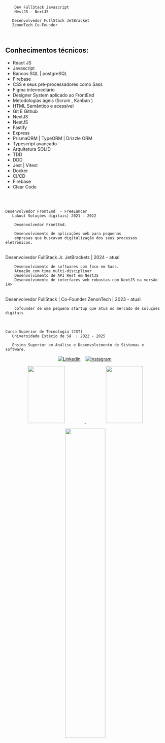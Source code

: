         Dev FullStack Javascript
        NestJS - NextJS
      
       Desenvolvedor FullStack JetBracket
       ZenonTech Co-Founder 
 
<br>
<h2> Conhecimentos técnicos: </h2>
<ul>


<li> React JS </li>
<li> Javascript </li>
<li> Bancos SQL | postgreSQL </li>
<li> Firebase  </li>
<li> CSS e seus pré-processadores como Sass </li>
<li> Figma intermediário </li>
<li> Designer System aplicado ao FrontEnd </li>
<li> Metodologias ágeis (Scrum , Kanban ) </li>
<li> HTML Semântico e acessível </li>
<li> Git E Github </li>
<li> NextJS </li>
<li> NestJS </li>
<li> Fastify </li>
<li> Express </li>
<li> PrismaORM | TypeORM | Drizzle ORM </li>
<li> Typescript avançado </li>
<li> Arquitetura SOLID  </li>
<li> TDD </li>
<li> DDD  </li>
<li> Jest | Vitest </li>
<li> Docker  </li>
<li> CI/CD </li>
<li> Firebase </li>
<li> Clear Code  </li>

</ul>
        
        


 <br>

<br>
  
    Desenvolvedor FrontEnd  - FreeLancer
       LaAust Soluções digitais| 2021 - 2022

        Desenvolvedor FrontEnd.

        Desenvolvimento de aplicações web para pequenas
        empresas que buscavam digitalização dos seus processos eletrônicos.

<br>
    Desenvolvedor FullStack Jr.
       JetBrackets | 2024 - atual

        Desenvolvimento de softwares com foco em Sass.
        Atuação com time multi-disciplinar
        Desenvolvimento de API Rest em NestJS
        Desenvolvimento de interfaces web robustas com NextJS na versão 14>

<br>
    Desenvolvedor FullStack | Co-Founder
       ZenonTech | 2023 - atual

        Cofounder de uma pequena startup que atua no mercado de soluções digitais
<br>


    Curso Superior de Tecnologia (CST) 
       Universidade Estácio de Sá  | 2022 - 2025
            
       Ensino Superior em Análise e Desenvolvimento de Sistemas e software.          


<div>
   <p align="center">
    <a href="https://www.linkedin.com/in/matheus-fonteles-5876b8211/"><img alt="Linkedin" src="https://img.shields.io/badge/-LinkedIn-blue?style=for-the-badge&logo=Linkedin&logoColor=white"></a>&nbsp;&nbsp;&nbsp;
    <a href="https://www.instagram.com/laaust.co/"><img alt="Instagram" src="https://img.shields.io/youtube/channel/subscribers/UCXKSo8RSfVmrawXleZ-_arg?style=social"></a>&nbsp;
  </p>
</div>

<div align="center">
  <a href="https://github.com/matheusmfl">
  <img height="180em" width="48%" src="https://github-readme-stats.vercel.app/api?username=matheusmfl&show_icons=true&theme=dark&include_all_commits=true&count_private=true"/>
  <img height="180em" width="48%" src="https://github-readme-stats.vercel.app/api/top-langs/?username=matheusmfl&layout=compact&langs_count=7&theme=dark"/>
</div>
<p align="center"><img width=50% src="https://media.giphy.com/media/IThjAlJnD9WNO/giphy.gif"></p>

